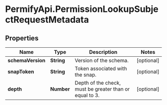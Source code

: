 # PermifyApi.PermissionLookupSubjectRequestMetadata

## Properties

Name | Type | Description | Notes
------------ | ------------- | ------------- | -------------
**schemaVersion** | **String** | Version of the schema. | [optional] 
**snapToken** | **String** | Token associated with the snap. | [optional] 
**depth** | **Number** | Depth of the check, must be greater than or equal to 3. | [optional] 


